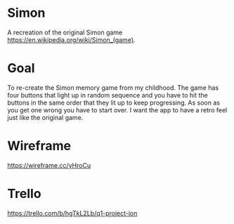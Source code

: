 # Simon
A recreation of the original Simon game https://en.wikipedia.org/wiki/Simon_(game).

# Goal
To re-create the Simon memory game from my childhood.  The game has four buttons that light up in random sequence and you have to hit the buttons in the same order that they lit up to keep progressing.  As soon as you get one wrong you have to start over.  I want the app to have a retro feel just like the original game.

# Wireframe
https://wireframe.cc/yHroCu

# Trello
https://trello.com/b/hgTkL2Lb/q1-project-jon
